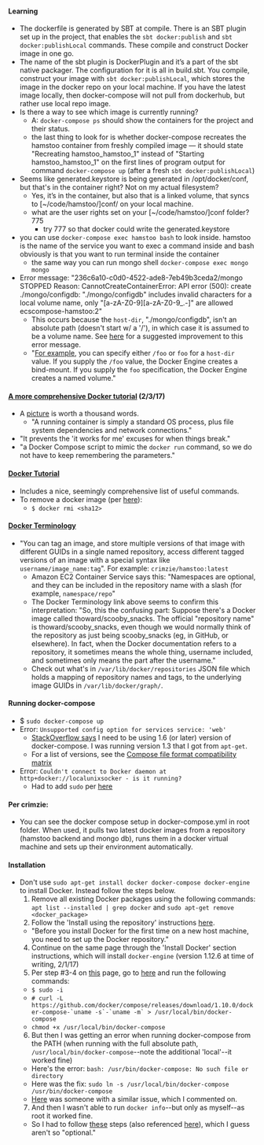 #### Learning
* The dockerfile is generated by SBT at compile.  There is an SBT plugin set up in the project, that enables the `sbt docker:publish` and `sbt docker:publishLocal` commands. These compile and construct Docker image in one go.
* The name of the sbt plugin is DockerPlugin and it’s a part of the sbt native packager.  The configuration for it is all in build.sbt.  You compile, construct your image with `sbt docker:publishLocal`, which stores the image in the docker repo on your local machine. If you have the latest image locally, then docker-compose will not pull from dockerhub, but rather use local repo image.
* Is there a way to see which image is currently running?
  * A: `docker-compose ps` should show the containers for the project and their status.
  * the last thing to look for is whether docker-compose recreates the hamstoo container from freshly compiled image — it should state "Recreating hamstoo_hamstoo_1" instead of "Starting hamstoo_hamstoo_1" on the first lines of program output for command `docker-compose up` (after a fresh `sbt docker:publishLocal`)
* Seems like generated.keystore is being generated in /opt/docker/conf, but that's in the container right?  Not on my actual filesystem?
  * Yes, it’s in the container, but also that is a linked volume, that syncs to [~/code/hamstoo/]conf/ on your local machine.
  * what are the user rights set on your [~/code/hamstoo/]conf folder? 775
    * try 777 so that docker could write the generated.keystore
* you can use `docker-compose exec hamstoo bash` to look inside. hamstoo is the name of the service you want to exec a command inside and bash obviously is that you want to run terminal inside the container
  * the same way you can run mongo shell `docker-compose exec mongo mongo`
* Error message: "236c6a10-c0d0-4522-ade8-7eb49b3ceda2/mongo    STOPPED Reason: CannotCreateContainerError: API error (500): create ./mongo/configdb: "./mongo/configdb" includes invalid characters for a local volume name, only "[a-zA-Z0-9][a-zA-Z0-9_.-]" are allowed          ecscompose-hamstoo:2"
  * This occurs because the `host-dir`, "./mongo/configdb", isn't an absolute path (doesn't start w/ a '/'), in which case it is assumed to be a volume name.  See [here](https://github.com/docker/docker/issues/17734) for a suggested improvement to this error message.
  * "[For example](https://docs.docker.com/engine/tutorials/dockervolumes/), you can specify either `/foo` or `foo` for a `host-dir` value. If you supply the `/foo` value, the Docker Engine creates a bind-mount. If you supply the `foo` specification, the Docker Engine creates a named volume."

#### [A more comprehensive Docker tutorial](https://www.codementor.io/jquacinella/docker-and-docker-compose-for-local-development-and-small-deployments-ph4p434gb) (2/3/17)
* A [picture](https://cdn.filestackcontent.com/TTiK5t0SGS6ccM403PcQ) is worth a thousand words.
  * "A running container is simply a standard OS process, plus file system dependencies and network connections."
* "It prevents the 'it works for me' excuses for when things break."
* "a Docker Compose script to mimic the `docker run` command, so we do not have to keep remembering the parameters."

#### [Docker Tutorial](https://www.digitalocean.com/community/tutorials/how-to-install-and-use-docker-on-ubuntu-16-04)
* Includes a nice, seemingly comprehensive list of useful commands.
* To remove a docker image (per [here](https://www.digitalocean.com/community/tutorials/how-to-remove-docker-images-containers-and-volumes)):
  * `$ docker rmi <sha12>`

#### [Docker Terminology](http://blog.thoward37.me/articles/where-are-docker-images-stored/)
* "You can tag an image, and store multiple versions of that image with different GUIDs in a single named repository, access different tagged versions of an image with a special syntax like `username/image_name:tag`". For example: `crimzie/hamstoo:latest`
  * Amazon EC2 Container Service says this: "Namespaces are optional, and they can be included in the repository name with a slash (for example, `namespace/repo`"
  * The Docker Terminology link above seems to confirm this interpretation: "So, this the confusing part: Suppose there's a Docker image called thoward/scooby_snacks. The official "repository name" is thoward/scooby_snacks, even though we would normally think of the repository as just being scooby_snacks (eg, in GitHub, or elsewhere). In fact, when the Docker documentation refers to a repository, it sometimes means the whole thing, username included, and sometimes only means the part after the username."
  * Check out what's in `/var/lib/docker/repositories` JSON file which holds a mapping of repository names and tags, to the underlying image GUIDs in `/var/lib/docker/graph/`.

#### Running docker-compose
* $ `sudo docker-compose up`
* Error: `Unsupported config option for services service: 'web'`
  * [StackOverflow says](http://stackoverflow.com/questions/36724948/docker-compose-unsupported-config-option-for-services-service-web) I need to be using 1.6 (or later) version of docker-compose.  I was running version 1.3 that I got from `apt-get`.
  * For a list of versions, see the [Compose file format compatibility matrix](https://github.com/docker/compose/releases)
* Error: `Couldn't connect to Docker daemon at http+docker://localunixsocker - is it running?`
  * Had to add `sudo` per [here](https://forums.docker.com/t/cannot-connect-to-the-docker-daemon-is-the-docker-daemon-running-on-this-host/8925/4)

#### Per crimzie:
* You can see the docker compose setup in docker-compose.yml in root folder.  When used, it pulls two latest docker images from a repository (hamstoo backend and mongo db), runs them in a docker virtual machine and sets up their environment automatically.

#### Installation
* Don't use `sudo apt-get install docker docker-compose docker-engine` to install Docker.  Instead follow the steps below.
  1. Remove all existing Docker packages using the following commands: `apt list --installed | grep docker` and `sudo apt-get remove <docker_package>`
  2. Follow the 'Install using the repository' instructions [here](https://docs.docker.com/engine/installation/linux/ubuntu/).
    * "Before you install Docker for the first time on a new host machine, you need to set up the Docker repository."
  4. Continue on the same page through the 'Install Docker' section instructions, which will install `docker-engine` (version 1.12.6 at time of writing, 2/1/17)
  5. Per step #3-4 on [this](https://docs.docker.com/compose/install/) page, go to [here]() and run the following commands:
    * `$ sudo -i`
    * ``# curl -L https://github.com/docker/compose/releases/download/1.10.0/docker-compose-`uname -s`-`uname -m` > /usr/local/bin/docker-compose``
    * `chmod +x /usr/local/bin/docker-compose`
  6. But then I was getting an error when running docker-compose from the PATH (when running with the full absolute path, `/usr/local/bin/docker-compose`--note the additional 'local'--it worked fine)
    * Here's the error: `bash: /usr/bin/docker-compose: No such file or directory`
    * Here was the fix: `sudo ln -s /usr/local/bin/docker-compose /usr/bin/docker-compose`
    * [Here](http://superuser.com/questions/787897/docker-hello-world-example-doesnt-work-no-such-file-or-directory/789480) was someone with a similar issue, which I commented on.
  7. And then I wasn't able to run `docker info`--but only as myself--as root it worked fine.
    * So I had to follow [these](https://docs.docker.com/engine/installation/linux/linux-postinstall/) steps (also referenced [here](http://stackoverflow.com/questions/33562109/docker-command-cant-connect-to-docker-daemon)), which I guess aren't so "optional."